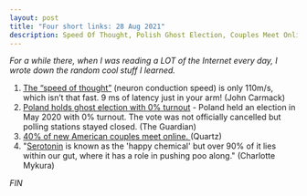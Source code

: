 ```yaml
---
layout: post
title: "Four short links: 28 Aug 2021"
description: Speed Of Thought, Polish Ghost Election, Couples Meet Online, Serotonin
---
```


*For a while there, when I was reading a LOT of the Internet every day, I wrote down the random cool stuff I learned.*

1. [The “speed of thought”](https://twitter.com/ID_AA_Carmack/status/1260698271422570497) (neuron conduction speed) is only 110m/s, which isn’t that fast. 9 ms of latency just in your arm!  (John Carmack)
2. [Poland holds ghost election with 0% turnout](https://www.theguardian.com/world/2020/may/11/poland-holds-ghost-election-with-0-turnout) - Poland held an election in May 2020 with 0% turnout. The vote was not officially cancelled but polling stations stayed closed. (The Guardian)
3. [40% of new American couples meet online. ](https://qz.com/1546677/around-40-of-us-couples-now-first-meet-online/) (Quartz)
4.  "[Serotonin](https://twitter.com/CharlotteMykura/status/1258339011334230016) is known as the 'happy chemical' but over 90% of it lies within our gut, where it has a role in pushing poo along." (Charlotte Mykura)

*FIN*